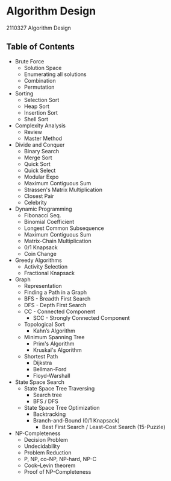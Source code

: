 # Algorithm Design
2110327 Algorithm Design

## Table of Contents
- Brute Force
  - Solution Space
  - Enumerating all solutions
  - Combination
  - Permutation
- Sorting
  - Selection Sort
  - Heap Sort
  - Insertion Sort
  - Shell Sort
- Complexity Analysis
  - Review
  - Master Method
- Divide and Conquer
  - Binary Search
  - Merge Sort
  - Quick Sort
  - Quick Select
  - Modular Expo
  - Maximum Contiguous Sum
  - Strassen's Matrix Multiplication
  - Closest Pair
  - Celebrity
- Dynamic Programming
  - Fibonacci Seq.
  - Binomial Coefficient
  - Longest Common Subsequence
  - Maximum Contiguous Sum
  - Matrix-Chain Multiplication
  - 0/1 Knapsack
  - Coin Change
- Greedy Algorithms
  - Activity Selection
  - Fractional Knapsack
- Graph
  - Representation
  - Finding a Path in a Graph
  - BFS - Breadth First Search
  - DFS - Depth First Search
  - CC - Connected Component
    - SCC - Strongly Connected Component
  - Topological Sort
    - Kahn’s Algorithm
  - Minimum Spanning Tree
    - Prim's Algorithm
    - Kruskal's Algorithm
  - Shortest Path
    - Dijkstra
    - Bellman-Ford
    - Floyd-Warshall
- State Space Search
  - State Space Tree Traversing
    - Search tree
    - BFS / DFS
  - State Space Tree Optimization
    - Backtracking
    - Branch-and-Bound (0/1 Knapsack)
      - Best First Search / Least-Cost Search (15-Puzzle)
- NP-Completeness
  - Decision Problem
  - Undecidability
  - Problem Reduction
  - P, NP, co-NP, NP-hard, NP-C
  - Cook–Levin theorem
  - Proof of NP-Completeness
